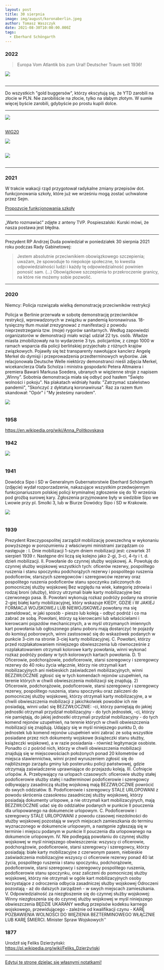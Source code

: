 ```yaml
---
layout: post
title: 30 sierpnia
image: img/august/koronaberlin.jpeg
author: Tomasz Waszczyk
date: 2021-08-30T10:00:00.000Z
tags:
  - Eberhard Schöngarth
---
```


### 2022

> Europa Vom Atlantik bis zum Ural! Deutscher Traum seit 1936!

<img src="./img/august/scholz.jpg"><br><br>

---

Do wszystkich "gold buggersów", którzy ekscytują się, że YTD zarobili na złocie w PLN. Nie zarobiliście na złocie, tylko na słabym złotym. W sumie więcej byście zarobili, gdybyście po prostu kupili dolce.

---

<img src="./img/august/wig20.jpeg"><br><br>

<a href="./documents/august/wig20.pdf" target="_blank">WIG20</a>

<img src="./img/august/naukazdalna.jpeg"><br><br>

<img src="./img/august/paxlovid.png"><br><br>

---

### 2021

W  trakcie  wakacji  rząd  przygotował  radykalne zmiany  przepisów  dot.  funkcjonowania  szkoły, które już we wrześniu mogą zostać uchwalone przez Sejm.

<a href="./documents/august/ulotka-a6_wolna_szkola.pdf" target="_blank">Propozycje funkcjonowania szkoły</a>

---

„Warto rozmawiać” zdjęte z anteny TVP. Pospieszalski: Kurski mówi, że nasza postawa jest błędna.

---

Prezydent RP Andrzej Duda powiedział w poniedziałek 30 sierpnia 2021 roku podczas Rady Gabinetowej:

> Jestem absolutnie przeciwnikiem obowiązkowego szczepienia; uważam, że spowoduje to niepokoje społeczne, to kwestia odpowiedzialności ludzi i każdy tę odpowiedzialność powinien ponosić sam. (...) Obowiązkowe szczepienia to przekroczenie granicy, na które nie możemy sobie pozwolić.

---

### 2020

Niemcy: Policja rozwiązała wielką demonstrację przeciwników restrykcji

Policja w Berlinie przerwała w sobotę demonstrację przeciwników restrykcji, wprowadzonych w związku w pandemią koronawirusa. 18-tysięczny tłum musiał zrezygnować z manifestacji z powodu nieprzestrzegania tzw. (moje) rygorów sanitarnych.
Według zapowiedzi organizatorów w demonstracji miało wziąć udział 22 tys. osób. Władze miasta zmobilizowały na to wydarzenie 3 tys. policjantów, z czego 1000 w ramach wsparcia dla policji berlińskiej przyjechało z różnych krajów związkowych.
Pojawiły się też transparenty nawołujące kanclerz Angelę Merkel do dymisji i przeprowadzenia przedterminowych wyborów. Jak relacjonowała Deutsche Welle niektórzy demonstranci nieśli zdjęcia Merkel, wicekanclerza Olafa Scholza i ministra gospodarki Petera Altmaiera i premiera Bawarii Markusa Soedera, ubranych w więzienne stroje z napisem „Winny”.
Sobotnia demonstracja miała się odbyć pod hasłem "Święto wolności i pokoju".
Na plakatach widniały hasła: "Zatrzymać szaleństwo pandemii", "Skończyć z dyktaturą koronawirusa". Raz za razem tłum skandował: "Opór" i "My jesteśmy narodem".

<img src="./img/august/koronaberlin.jpeg"><br><br>

### 1958

https://en.wikipedia.org/wiki/Anna_Politkovskaya

### 1942

<img src="./img/august/jakrozmawiac1942.png"><br><br>

### 1941

Dowódca Sipo i SD w Generalnym Gubernatorstwie Eberhard Schöngarth (zdjęcie) wydał rozporzadzenie, nakazujące wszystkim przedwojennym funkcjonariuszom polskiej policji kryminalnej zgłoszenie się do 10 września pod groźbą surowej kary. Zgłoszenia przyjmowane były w siedzibie Sipo we Lwowie przy pl. Smolki 3, lub w Biurze Dowódcy Sipo i SD w Krakowie.

<img src="./img/august/eberhart.jpg"><br><br>

### 1939

Prezydent Rzeczypospolitej zarządził mobilizację powszechną w wykonaniu powyższego w porozumieniu z właściwymi ministrami zarządzam co następuje :
I. Dnie mobilizacji
1-szym dniem mobilizacji jest: czwartek 31 sierpień 1939 r. Następne dni liczą się kolejno jako 2-gi, 3-ci, 4-ty i t. d. dzień mobilizacji.
II. Powołanie do czynnej służby wojskowej.
A. Powołuję do czynnej służby wojskowej wszystkich tych:
oficerów rezerwy, pospolitego ruszenia i stanu spoczynku
podchorążych rezerwy i pospolitego ruszenia
podoficerów, starszych szeregowców i szeregowców rezerwy oraz pospolitego ruszenia
podoficerów stanu spoczynku
zaliczonych do pomocniczej służby wojskowej
Bez względu na wiek, kategorię zdrowia i rodzaj broni (służby), którzy utrzymali białe karty mobilizacyjne bez czerwonego pasa.
B. Powołani wykonują rozkaz podróży podany na stronie 2-giej białej karty mobilizacyjnej, który wskazuje KIEDY, GDZIE i W JAKIEJ FORMACJI WOJSKOWEJ LUB NIEWOJSKOWEJ powołany ma się zameldować, w jaki sposób - pieszo lub koleją - odbyć podróż i co ma zabrać ze sobą. Powołani, którzy są kierowcami lub właścicielami i kierowcami pojazdów mechanicznych, a w myśl otrzymanych imiennych kart powołania lub ogłoszonego planu poboru mają dostarczyć te pojazdy do komisyj poborowych, winni zastosować się do wskazówek podanych w punkcie 3-cim na stronie 3-ciej karty mobilizacyjnej.
C. Powołani, którzy przed rozplakatowaniem niniejszego obwieszczenia lub równocześnie z rozplakatowaniem otrzymali kolorowe karty powołania, winni wykonać rozkaz podróży podany w tych kolorowych kartach powołania.
D. 1) Oficerowie, podchorążowie, podoficerowie, starsi szeregowcy i szeregowcy rezerwy do 40 roku życia włącznie, którzy nie otrzymali kart mobilizacyjnych ani niebieskich zaświadczeń mobilizacyjnych, winni BEZZWŁOCZNIE zgłosić się w tych komendach rejonów uzupełnień, na terenie których w chwili obwieszczenia mobilizacji się znajdują.
2) Oficerowie, podchorążowie, podoficerowie, starsi szeregowcy i szeregowcy rezerwy, pospolitego ruszenia, stanu spoczynku oraz zaliczeni do pomocniczej służby wojskowej, którzy otrzymali karty mobilizacyjne, a w chwili obwieszczenia mobilizacji z jakichkolwiek powodów ich nie posiadają, winni udać się BEZZWŁOCZNIE: -ci, którzy pamiętają do jakiej jednostki otrzymali przydział mobilizacyjny - do tych jednostek, -ci, którzy nie pamiętają, do jakiej jednostki otrzymali przydział mobilizacyjny - do tych komend rejonów uzupełnień, na terenie których w chwili obwieszczenia mobilizacji się znajdują. Udający się w myśl niniejszego punktu D, do jednostek lub komend rejonów uzupełnień wini zabrać ze sobą wszystkie posiadane przez nich dokumenty wojskowe (książeczki stanu służby, książeczki wojskowe), a w razie posiadania - również legitymacje osobiste. Ponadto ci z pośród nich, którzy w chwili obwieszczenia mobilizacji znajdują się w miejscowościach położonych ponad 20 kilometrów od miejsca stawiennictwa, winni przed wyruszeniem zgłosić się do najbliższego zarządu gminy lub posterunku policji państwowej, gdzie otrzymają zaświadczenie uprawniające do przejazdu koleją.
III. Cofnięcie urlopów.
A. Przebywający na urlopach czasowych:
oficerowie służby stałej
podoficerowie służby stałej i nadterminowi
podoficerowie i szeregowcy odbywający zasadniczą służbę wojskową mają BEZZWŁOCZNIE powrócić do swych oddziałów.
B. Podoficerowie i szeregowcy STALE URLOPOWANI z powodu skrócenia czasokresu zasadniczej służby wojskowej, którzy posiadają dokumenty urlopowe, a nie otrzymali kart mobilizacyjnych, mają BEZZWŁOCZNIE udać się do oddziałów podanych w punkcie II pouczenia dla urlopowanego na dokumencie urlopowym.
C. Podoficerowie i szeregowcy STALE URLOPOWANI z powodu czasowej niezdolności do służby wojskowej pozostają w swych miejscach zamieszkania do terminu wyznaczonego w dokumencie urlopowym, a następnie zgłaszają się w terminie i miejscu podanym w punkcie II pouczenia dla urlopowanego na dokumencie urlopowym.
IV. Nie podlegają powołaniu do czynnej służby wojskowej w myśl niniejszego obwieszczenia:
wszyscy ci oficerowie, podchorążowie, podoficerowie, starsi szeregowcy i szeregowcy, którzy posiadają:
białe karty mobilizacyjne z czerwonym pasem,
niebieskie zaświadczenia mobilizacyjne
wszyscy ci oficerowie rezerwy ponad 40 lat życia, pospolitego ruszenia i stanu spoczynku, podchorążowie, podoficerowie, starsi szeregowcy i szeregowcy pospolitego ruszenia, podoficerowie stanu spoczynku, oraz zaliczeni do pomocniczej służby wojskowej, którzy nie otrzymali w ogóle kart mobilizacyjnych
osoby korzystające z odroczenia odbycia zasadniczej służby wojskowej
Odroczeni pozostają - aż do dalszych zarządzeń - w swych miejscach zamieszkania.
V. Odpowiedzialność za niezgłoszenie się do czynnej służby wojskowej:
Winny niezgłoszenia się do czynnej służby wojskowej w myśl niniejszego obwieszczenia BĘDZIE UKARANY według przepisów kodeksu karnego wojskowego, przewidującego - zależnie od kwalifikacji czynu - KARĘ POZBAWIENIA WOLNOŚCI DO WIĘZIENIA BEZTERMINOWEGO WŁĄCZNIE LUB KARĘ ŚMIERCI.
Minister Spraw Wojskowych''

### 1877

Urodził się Feliks Dzierżyński: <https://pl.wikipedia.org/wiki/Feliks_Dzierżyński>

---

<a href="https://github.com/TomaszWaszczyk/historia.waszczyk.com/edit/master/src/content/august-30.md" target="_blank">Edytuj tę stronę dzieląc się własnymi notatkami!</a>
